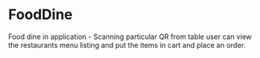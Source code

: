 # FoodDine
 Food dine in application - Scanning particular QR from table user can view the restaurants menu listing and put the items in cart and place an order.
